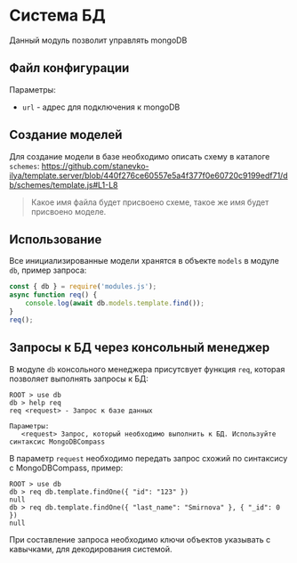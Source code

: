 # Система БД
Данный модуль позволит управлять mongoDB

## Файл конфигурации
Параметры:
- `url` - адрес для подключения к mongoDB

## Создание моделей
Для создание модели в базе необходимо описать схему в каталоге `schemes`:
https://github.com/stanevko-ilya/template.server/blob/440f276ce60557e5a4f377f0e60720c9199edf71/db/schemes/template.js#L1-L8
> Какое имя файла будет присвоено схеме, такое же имя будет присвоено моделе.

## Использование
Все инициализированные модели хранятся в объекте `models` в модуле `db`, пример запроса:
```javascript
const { db } = require('modules.js');
async function req() {
    console.log(await db.models.template.find());
}
req();
```

## Запросы к БД через консольный менеджер
В модуле `db` консольного менеджера присутсвует функция `req`, которая позволяет выполнять запросы к БД:
```
ROOT > use db
db > help req
req <request> - Запрос к базе данных

Параметры:
   <request> Запрос, который необходимо выполнить к БД. Используйте синтаксис MongoDBCompass
```

В параметр `request` необходимо передать запрос схожий по синтаксису с MongoDBCompass, пример:
```
ROOT > use db
db > req db.template.findOne({ "id": "123" })
null
db > req db.template.findOne({ "last_name": "Smirnova" }, { "_id": 0 })
null
```

При составление запроса необходимо ключи объектов указывать с кавычками, для декодирования системой.
